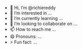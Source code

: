 - 👋 Hi, I’m @richiereddy
- 👀 I’m interested in ...
- 🌱 I’m currently learning ...
- 💞️ I’m looking to collaborate on ...
- 📫 How to reach me ...
- 😄 Pronouns: ...
- ⚡ Fun fact: ...

<!---
richiereddy/richiereddy is a ✨ special ✨ repository because its `README.md` (this file) appears on your GitHub profile.
You can click the Preview link to take a look at your changes.
--->
